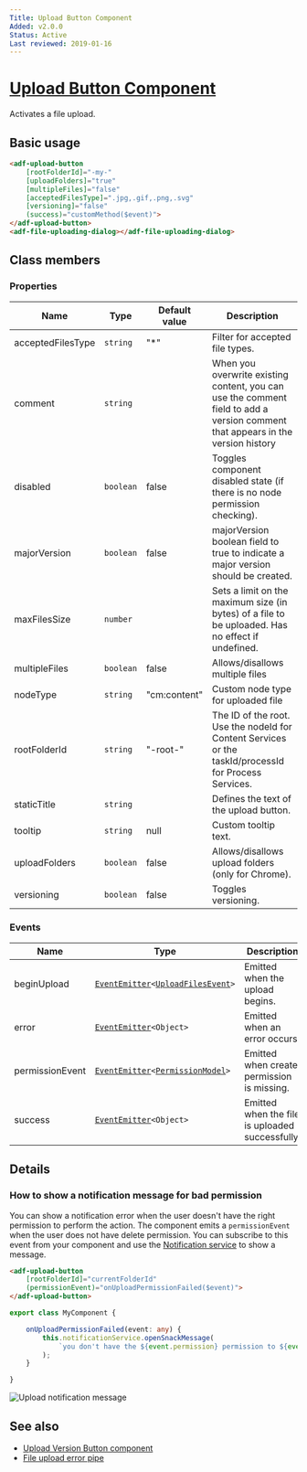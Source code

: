 ```yaml
---
Title: Upload Button Component
Added: v2.0.0
Status: Active
Last reviewed: 2019-01-16
---
```


# [Upload Button Component](../../lib/content-services/upload/components/upload-button.component.ts "Defined in upload-button.component.ts")

Activates a file upload.

## Basic usage

```html
<adf-upload-button 
    [rootFolderId]="-my-"
    [uploadFolders]="true"
    [multipleFiles]="false"
    [acceptedFilesType]=".jpg,.gif,.png,.svg"
    [versioning]="false"
    (success)="customMethod($event)">
</adf-upload-button>
<adf-file-uploading-dialog></adf-file-uploading-dialog>
```

## Class members

### Properties

| Name | Type | Default value | Description |
| ---- | ---- | ------------- | ----------- |
| acceptedFilesType | `string` | "\*" | Filter for accepted file types. |
| comment | `string` |  | When you overwrite existing content, you can use the comment field to add a version comment that appears in the version history |
| disabled | `boolean` | false | Toggles component disabled state (if there is no node permission checking). |
| majorVersion | `boolean` | false | majorVersion boolean field to true to indicate a major version should be created. |
| maxFilesSize | `number` |  | Sets a limit on the maximum size (in bytes) of a file to be uploaded. Has no effect if undefined. |
| multipleFiles | `boolean` | false | Allows/disallows multiple files |
| nodeType | `string` | "cm:content" | Custom node type for uploaded file |
| rootFolderId | `string` | "-root-" | The ID of the root. Use the nodeId for Content Services or the taskId/processId for Process Services. |
| staticTitle | `string` |  | Defines the text of the upload button. |
| tooltip | `string` | null | Custom tooltip text. |
| uploadFolders | `boolean` | false | Allows/disallows upload folders (only for Chrome). |
| versioning | `boolean` | false | Toggles versioning. |

### Events

| Name | Type | Description |
| ---- | ---- | ----------- |
| beginUpload | [`EventEmitter`](https://angular.io/api/core/EventEmitter)`<`[`UploadFilesEvent`](../../lib/content-services/upload/components/upload-files.event.ts)`>` | Emitted when the upload begins. |
| error | [`EventEmitter`](https://angular.io/api/core/EventEmitter)`<Object>` | Emitted when an error occurs. |
| permissionEvent | [`EventEmitter`](https://angular.io/api/core/EventEmitter)`<`[`PermissionModel`](../../lib/content-services/document-list/models/permissions.model.ts)`>` | Emitted when create permission is missing. |
| success | [`EventEmitter`](https://angular.io/api/core/EventEmitter)`<Object>` | Emitted when the file is uploaded successfully. |

## Details

### How to show a notification message for bad permission

You can show a notification error when the user doesn't have the right permission to perform
the action. The component emits a `permissionEvent` when the user does not have delete permission.
You can subscribe to this event from your component and use the 
[Notification service](../core/notification.service.md) to show a message.

```html
<adf-upload-button
    [rootFolderId]="currentFolderId"
    (permissionEvent)="onUploadPermissionFailed($event)">
</adf-upload-button>
```

```ts
export class MyComponent {

    onUploadPermissionFailed(event: any) {
        this.notificationService.openSnackMessage(
            `you don't have the ${event.permission} permission to ${event.action} the ${event.type} `, 4000
        );
    }

}
```

![Upload notification message](../docassets/images/upload-notification-message.png)

## See also

-   [Upload Version Button component](upload-version-button.component.md)
-   [File upload error pipe](../content-services/file-upload-error.pipe.md)
